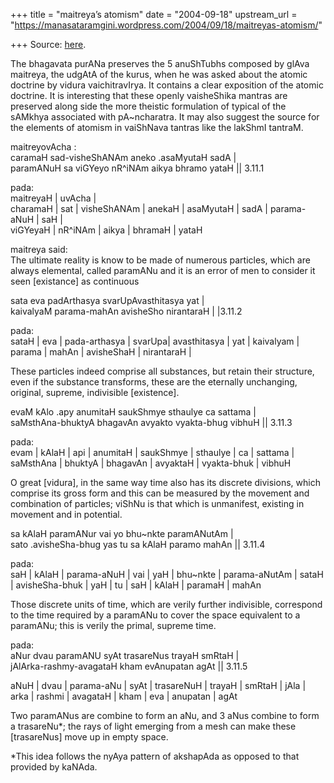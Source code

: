 +++
title = "maitreya’s atomism"
date = "2004-09-18"
upstream_url = "https://manasataramgini.wordpress.com/2004/09/18/maitreyas-atomism/"

+++
Source: [here](https://manasataramgini.wordpress.com/2004/09/18/maitreyas-atomism/).

The bhagavata purANa preserves the 5 anuShTubhs composed by glAva maitreya, the udgAtA of the kurus, when he was asked about the atomic doctrine by vidura vaichitravIrya. It contains a clear exposition of the atomic doctrine. It is interesting that these openly vaisheShika mantras are preserved along side the more theistic formulation of typical of the sAMkhya associated with pA\~ncharatra. It may also suggest the source for the elements of atomism in vaiShNava tantras like the lakShmI tantraM.

maitreyovAcha :  
caramaH sad-visheShANAm aneko .asaMyutaH sadA \|  
paramANuH sa viGYeyo nR^iNAm aikya bhramo yataH \|\| 3.11.1

pada:  
maitreyaH \| uvAcha \|  
charamaH \| sat \| visheShANAm \| anekaH \| asaMyutaH \| sadA \| parama-aNuH \| saH \|  
viGYeyaH \| nR^iNAm \| aikya \| bhramaH \| yataH

maitreya said:  
The ultimate reality is know to be made of numerous particles, which are always elemental, called paramANu and it is an error of men to consider it seen \[existance\] as continuous

sata eva padArthasya svarUpAvasthitasya yat \|  
kaivalyaM parama-mahAn avisheSho nirantaraH \| \|3.11.2

pada:  
sataH \| eva \| pada-arthasya \| svarUpa\| avasthitasya \| yat \| kaivalyam \| parama \| mahAn \| avisheShaH \| nirantaraH \|

These particles indeed comprise all substances, but retain their structure, even if the substance transforms, these are the eternally unchanging, original, supreme, indivisible \[existence\].

evaM kAlo .apy anumitaH saukShmye sthaulye ca sattama \|  
saMsthAna-bhuktyA bhagavAn avyakto vyakta-bhug vibhuH \|\| 3.11.3

pada:  
evam \| kAlaH \| api \| anumitaH \| saukShmye \| sthaulye \| ca \| sattama \| saMsthAna \| bhuktyA \| bhagavAn \| avyaktaH \| vyakta-bhuk \| vibhuH

O great \[vidura\], in the same way time also has its discrete divisions, which comprise its gross form and this can be measured by the movement and combination of particles; viShNu is that which is unmanifest, existing in movement and in potential.

sa kAlaH paramANur vai yo bhu\~nkte paramANutAm \|  
sato .avisheSha-bhug yas tu sa kAlaH paramo mahAn \|\| 3.11.4

pada:  
saH \| kAlaH \| parama-aNuH \| vai \| yaH \| bhu\~nkte \| parama-aNutAm \| sataH \| avisheSha-bhuk \| yaH \| tu \| saH \| kAlaH \| paramaH \| mahAn

Those discrete units of time, which are verily further indivisible, correspond to the time required by a paramANu to cover the space equivalent to a paramANu; this is verily the primal, supreme time.

pada:  
aNur dvau paramANU syAt trasareNus trayaH smRtaH \|  
jAlArka-rashmy-avagataH kham evAnupatan agAt \|\| 3.11.5

aNuH \| dvau \| parama-aNu \| syAt \| trasareNuH \| trayaH \| smRtaH \| jAla \| arka \| rashmi \| avagataH \| kham \| eva \| anupatan \| agAt

Two paramANus are combine to form an aNu, and 3 aNus combine to form a trasareNu\*; the rays of light emerging from a mesh can make these \[trasareNus\] move up in empty space.

\*This idea follows the nyAya pattern of akshapAda as opposed to that provided by kaNAda.

